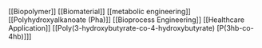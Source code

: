 [[Biopolymer]]
[[Biomaterial]]
[[metabolic engineering]]
[[Polyhydroxyalkanoate (Pha)]]
[[Bioprocess Engineering]]
[[Healthcare Application]]
[[Poly(3-hydroxybutyrate-co-4-hydroxybutyrate) [P(3hb-co-4hb)]]]
